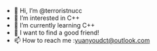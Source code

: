 - 👋 Hi, I’m @terroristnucc
- 👀 I’m interested in C++
- 🌱 I’m currently learning C++
- 💞️ I want to find a good friend!
- 📫 How to reach me :yuanyoudct@outlook.com

<!---
terroristnucc/terroristnucc is a ✨ special ✨ repository because its `README.md` (this file) appears on your GitHub profile.
You can click the Preview link to take a look at your changes.
--->
